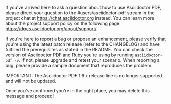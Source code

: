 If you've arrived here to ask a question about how to use Asciidoctor PDF, please direct your question to the #users/asciidoctor-pdf stream in the project chat at https://chat.asciidoctor.org instead. You can learn more about the project support policy on the following page: https://docs.asciidoctor.org/about/support/

If you're here to report a bug or propose an enhancement, please verify that you're using the latest patch release (refer to the CHANGELOG) and have fulfilled the prerequisites as stated in the README. You can check the version of Asciidoctor PDF and Ruby you're using by running `asciidoctor-pdf -v`. If not, please upgrade and retest your scenario. When reporting a bug, please provide a sample document that reproduces the problem.

IMPORTANT: The Asciidoctor PDF 1.6.x release line is no longer supported and will not be updated.

Once you've confirmed you're in the right place, you may delete this message and proceed!
